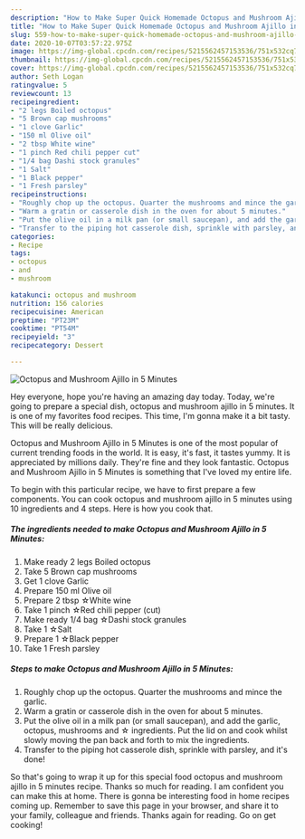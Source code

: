```yaml
---
description: "How to Make Super Quick Homemade Octopus and Mushroom Ajillo in 5 Minutes"
title: "How to Make Super Quick Homemade Octopus and Mushroom Ajillo in 5 Minutes"
slug: 559-how-to-make-super-quick-homemade-octopus-and-mushroom-ajillo-in-5-minutes
date: 2020-10-07T03:57:22.975Z
image: https://img-global.cpcdn.com/recipes/5215562457153536/751x532cq70/octopus-and-mushroom-ajillo-in-5-minutes-recipe-main-photo.jpg
thumbnail: https://img-global.cpcdn.com/recipes/5215562457153536/751x532cq70/octopus-and-mushroom-ajillo-in-5-minutes-recipe-main-photo.jpg
cover: https://img-global.cpcdn.com/recipes/5215562457153536/751x532cq70/octopus-and-mushroom-ajillo-in-5-minutes-recipe-main-photo.jpg
author: Seth Logan
ratingvalue: 5
reviewcount: 13
recipeingredient:
- "2 legs Boiled octopus"
- "5 Brown cap mushrooms"
- "1 clove Garlic"
- "150 ml Olive oil"
- "2 tbsp White wine"
- "1 pinch Red chili pepper cut"
- "1/4 bag Dashi stock granules"
- "1 Salt"
- "1 Black pepper"
- "1 Fresh parsley"
recipeinstructions:
- "Roughly chop up the octopus. Quarter the mushrooms and mince the garlic."
- "Warm a gratin or casserole dish in the oven for about 5 minutes."
- "Put the olive oil in a milk pan (or small saucepan), and add the garlic, octopus, mushrooms and ☆ ingredients. Put the lid on and cook whilst slowly moving the pan back and forth to mix the ingredients."
- "Transfer to the piping hot casserole dish, sprinkle with parsley, and it&#39;s done!"
categories:
- Recipe
tags:
- octopus
- and
- mushroom

katakunci: octopus and mushroom 
nutrition: 156 calories
recipecuisine: American
preptime: "PT23M"
cooktime: "PT54M"
recipeyield: "3"
recipecategory: Dessert

---
```



![Octopus and Mushroom Ajillo in 5 Minutes](https://img-global.cpcdn.com/recipes/5215562457153536/751x532cq70/octopus-and-mushroom-ajillo-in-5-minutes-recipe-main-photo.jpg)

Hey everyone, hope you're having an amazing day today. Today, we're going to prepare a special dish, octopus and mushroom ajillo in 5 minutes. It is one of my favorites food recipes. This time, I'm gonna make it a bit tasty. This will be really delicious.



Octopus and Mushroom Ajillo in 5 Minutes is one of the most popular of current trending foods in the world. It is easy, it's fast, it tastes yummy. It is appreciated by millions daily. They're fine and they look fantastic. Octopus and Mushroom Ajillo in 5 Minutes is something that I've loved my entire life.


To begin with this particular recipe, we have to first prepare a few components. You can cook octopus and mushroom ajillo in 5 minutes using 10 ingredients and 4 steps. Here is how you cook that.

<!--inarticleads1-->

##### The ingredients needed to make Octopus and Mushroom Ajillo in 5 Minutes:

1. Make ready 2 legs Boiled octopus
1. Take 5 Brown cap mushrooms
1. Get 1 clove Garlic
1. Prepare 150 ml Olive oil
1. Prepare 2 tbsp ☆White wine
1. Take 1 pinch ☆Red chili pepper (cut)
1. Make ready 1/4 bag ☆Dashi stock granules
1. Take 1 ☆Salt
1. Prepare 1 ☆Black pepper
1. Take 1 Fresh parsley




<!--inarticleads2-->

##### Steps to make Octopus and Mushroom Ajillo in 5 Minutes:

1. Roughly chop up the octopus. Quarter the mushrooms and mince the garlic.
1. Warm a gratin or casserole dish in the oven for about 5 minutes.
1. Put the olive oil in a milk pan (or small saucepan), and add the garlic, octopus, mushrooms and ☆ ingredients. Put the lid on and cook whilst slowly moving the pan back and forth to mix the ingredients.
1. Transfer to the piping hot casserole dish, sprinkle with parsley, and it&#39;s done!




So that's going to wrap it up for this special food octopus and mushroom ajillo in 5 minutes recipe. Thanks so much for reading. I am confident you can make this at home. There is gonna be interesting food in home recipes coming up. Remember to save this page in your browser, and share it to your family, colleague and friends. Thanks again for reading. Go on get cooking!
